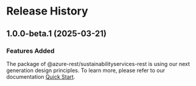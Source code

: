 # Release History
    
## 1.0.0-beta.1 (2025-03-21)

### Features Added

The package of @azure-rest/sustainabilityservices-rest is using our next generation design principles. To learn more, please refer to our documentation [Quick Start](https://aka.ms/azsdk/js/mgmt/quickstart).

